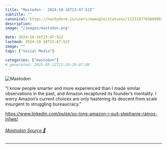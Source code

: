 ```yaml
---
title: "Mastodon - 2024-10-16T23:47:52Z"
subtitle: ""
canonical: https://hachyderm.io/users/mweagle/statuses/113319770388998391
description:
image: "/images/mastodon.png"

date: 2024-10-16T23:47:52Z
lastmod: 2024-10-16T23:47:52Z
image: ""
tags: ["Social Media"]

categories: ["mastodon"]
# generated: 2025-05-22T22:29:20-07:00
---
```

![Mastodon](/images/mastodon.png)

<p>&quot;I know people smarter and more experienced than I made similar observations in the past, and Amazon recaptured its founder’s mentality. I worry Amazon’s current choices are only hastening its descent from scale insurgent to struggling bureaucracy.”</p><p><a href="https://www.linkedin.com/pulse/so-long-amazon-i-quit-stephanie-ramos-jn1we/" target="_blank" rel="nofollow noopener noreferrer" translate="no"><span class="invisible">https://www.</span><span class="ellipsis">linkedin.com/pulse/so-long-ama</span><span class="invisible">zon-i-quit-stephanie-ramos-jn1we/</span></a></p>


###### [Mastodon Source 🐘](https://hachyderm.io/@mweagle/113319770388998391)

___
